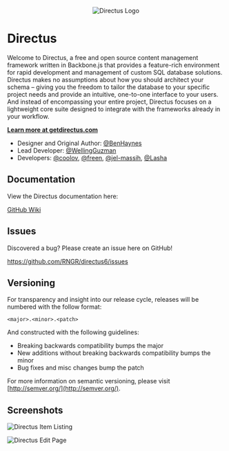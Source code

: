 <p align="center">
<img src="https://s3.amazonaws.com/f.cl.ly/items/3Q2830043H1Y1c1F1K2D/directus-logo-stacked.png" alt="Directus Logo"/>
</p>

Directus
====================

Welcome to Directus, a free and open source content management framework written in Backbone.js that provides a feature-rich environment for rapid development and management of custom SQL database solutions. Directus makes no assumptions about how you should architect your schema – giving you the freedom to tailor the database to your specific project needs and provide an intuitive, one-to-one interface to your users. And instead of encompassing your entire project, Directus focuses on a lightweight core suite designed to integrate with the frameworks already in your workflow.

**[Learn more at getdirectus.com](http://getdirectus.com)**

* Designer and Original Author: [@BenHaynes](https://github.com/BenHaynes)
* Lead Developer: [@WellingGuzman](https://github.com/WellingGuzman)
* Developers: [@coolov](https://github.com/coolov), [@freen](https://github.com/freen), [@jel-massih](https://github.com/jel-massih), [@Lasha](https://github.com/Lasha)

## Documentation ##

View the Directus documentation here:


[GitHub Wiki](https://github.com/RNGR/directus6/wiki)

## Issues ##

Discovered a bug? Please create an issue here on GitHub!

https://github.com/RNGR/directus6/issues

## Versioning ##
For transparency and insight into our release cycle, releases will be numbered with the follow format:

`<major>.<minor>.<patch>`

And constructed with the following guidelines:

* Breaking backwards compatibility bumps the major
* New additions without breaking backwards compatibility bumps the minor
* Bug fixes and misc changes bump the patch

For more information on semantic versioning, please visit [http://semver.org/](http://semver.org/).

## Screenshots ##

![Directus Item Listing](http://getdirectus.com/assets/imgs/ss-full-item-listing.png)


![Directus Edit Page](http://getdirectus.com/assets/imgs/ss-full-item-edit.png)
